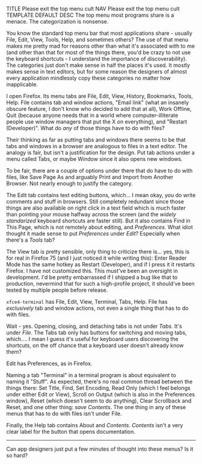 TITLE Please exit the top menu cult
NAV Please exit the top menu cult
TEMPLATE DEFAULT
DESC The top menu most programs share is a menace. The categorization is nonsense.

You know the standard top menu bar that most applications share - usually File, Edit, View, Tools, Help, and sometimes others? The use of that menu makes me pretty mad for reasons other than what it's associated with to me (and other than that for most of the things there, you'd be crazy to not use the keyboard shortcuts - I understand the importance of discoverability). The categories just don't make sense in half the places it's used. It mostly makes sense in text editors, but for some reason the designers of almost every application mindlessly copy these categories no matter how inapplicable.

I open Firefox. Its menu tabs are File, Edit, View, History, Bookmarks, Tools, Help. File contains tab and window actions, "Email link" (what an insanely obscure feature, I don't know who decided to add that at all), Work Offline, Quit (because anyone needs that in a world where computer-illiterate people use window managers that put the X on everything), and "Restart (Developer)". What do *any* of those things have to do with files?

Their thinking as far as putting tabs and windows there seems to be that tabs and windows in a browser are analogous to files in a text editor. The analogy is fair, but isn't a justification for the design. Put tab actions under a menu called Tabs, or maybe Window since it also opens new windows.

To be fair, there are a couple of options under there that do have to do with files, like Save Page As and arguably Print and Import from Another Browser. Not nearly enough to justify the category.

The Edit tab contains text editing buttons, which... I mean okay, you do write comments and stuff in browsers. Still completely redundant since those things are also available on right click in a text field which is much faster than pointing your mouse halfway across the screen (and the *widely standarized* keyboard shortcuts are faster still). But it also contains Find in This Page, which is not remotely about editing, and *Preferences*. What idiot thought it made sense to put *Preferences* under *Edit*? Especially when there's a *Tools* tab?

The View tab is pretty sensible, only thing to criticize there is... yes, this is for real in Firefox 75 (and I just noticed it while writing this): Enter Reader Mode has the same hotkey as Restart (Developer), and if I press it it restarts Firefox. I have not customized this. This must've been an oversight in development. I'd be pretty embarrassed if I shipped a bug like that to production, nevermind that for such a high-profile project, it should've been tested by multiple people before release.

`xfce4-terminal` has File, Edit, View, Terminal, Tabs, Help. File has *exclusively* tab and window actions, not even a single thing that has to do with files.

Wait - yes. Opening, closing, and detaching tabs is not under *Tabs*. It's under *File*. The Tabs tab only has buttons for switching and moving tabs, which.... I mean I guess it's useful for keyboard users discovering the shortcuts, on the off chance that a keyboard user doesn't already know them?

Edit has Preferences, as in Firefox.

Naming a tab "Terminal" in a terminal program is about equivalent to naming it "Stuff". As expected, there's no real common thread between the things there: Set Title, Find, Set Encoding, Read Only (which I feel belongs under either Edit or View), Scroll on Output (which is also in the Preferences window), Reset (which doesn't seem to do anything), Clear Scrollback and Reset, and one other thing: *save Contents*. The one thing in any of these menus that has to do with files isn't under File.

Finally, the Help tab contains About and *Contents*. *Contents* isn't a very clear label for the button that opens documentation.

---

Can app designers just put a few minutes of thought into these menus? Is it so hard?
